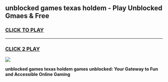 
## unblocked games texas holdem - Play Unblocked Gmaes & Free
<h3>
<a href="https://news.freeplayer.one?title=unblocked_games_texas_holdem&ref=23F">CLICK TO PLAY</a></h3>
<hr>

<h3>
<a href="https://news.freeplayer.one?title=unblocked_games_texas_holdem&ref=23F">CLICK 2 PLAY</a>
  
</h3>

<a href="https://news.freeplayer.one?title=unblocked_games_texas_holdem&ref=23F/"><img src="https://clearcache.store/games.png"></a>


**unblocked games texas holdem games unblocked: Your Gateway to Fun and Accessible Online Gaming**
